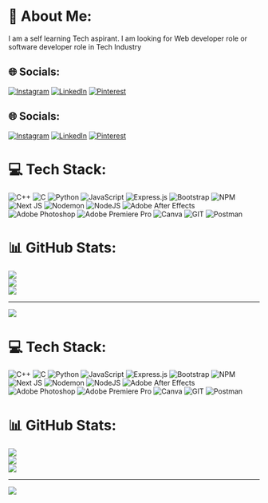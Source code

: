 # 💫 About Me:
I am a self learning Tech aspirant. I am looking for Web developer role or software developer role in Tech Industry<br>


## 🌐 Socials:
[![Instagram](https://img.shields.io/badge/Instagram-%23E4405F.svg?logo=Instagram&logoColor=white)](https://instagram.com/udhayapower) [![LinkedIn](https://img.shields.io/badge/LinkedIn-%230077B5.svg?logo=linkedin&logoColor=white)]((https://www.linkedin.com/in/udhayasurya-u-3ab599288/)) [![Pinterest](https://img.shields.io/badge/Pinterest-%23E60023.svg?logo=Pinterest&logoColor=white)](https://pinterest.com/MUTANTs) 


## 🌐 Socials:
[![Instagram](https://img.shields.io/badge/Instagram-%23E4405F.svg?logo=Instagram&logoColor=white)](https://instagram.com/udhayapower) [![LinkedIn](https://img.shields.io/badge/LinkedIn-%230077B5.svg?logo=linkedin&logoColor=white)](https://www.linkedin.com/in/udhayasurya-u-3ab599288/) [![Pinterest](https://img.shields.io/badge/Pinterest-%23E60023.svg?logo=Pinterest&logoColor=white)](https://pinterest.com/MUTANTs) 

# 💻 Tech Stack:
![C++](https://img.shields.io/badge/c++-%2300599C.svg?style=plastic&logo=c%2B%2B&logoColor=white) ![C](https://img.shields.io/badge/c-%2300599C.svg?style=plastic&logo=c&logoColor=white) ![Python](https://img.shields.io/badge/python-3670A0?style=plastic&logo=python&logoColor=ffdd54) ![JavaScript](https://img.shields.io/badge/javascript-%23323330.svg?style=plastic&logo=javascript&logoColor=%23F7DF1E) ![Express.js](https://img.shields.io/badge/express.js-%23404d59.svg?style=plastic&logo=express&logoColor=%2361DAFB) ![Bootstrap](https://img.shields.io/badge/bootstrap-%238511FA.svg?style=plastic&logo=bootstrap&logoColor=white) ![NPM](https://img.shields.io/badge/NPM-%23CB3837.svg?style=plastic&logo=npm&logoColor=white) ![Next JS](https://img.shields.io/badge/Next-black?style=plastic&logo=next.js&logoColor=white) ![Nodemon](https://img.shields.io/badge/NODEMON-%23323330.svg?style=plastic&logo=nodemon&logoColor=%BBDEAD) ![NodeJS](https://img.shields.io/badge/node.js-6DA55F?style=plastic&logo=node.js&logoColor=white) ![Adobe After Effects](https://img.shields.io/badge/Adobe%20After%20Effects-9999FF.svg?style=plastic&logo=Adobe%20After%20Effects&logoColor=white) ![Adobe Photoshop](https://img.shields.io/badge/adobe%20photoshop-%2331A8FF.svg?style=plastic&logo=adobe%20photoshop&logoColor=white) ![Adobe Premiere Pro](https://img.shields.io/badge/Adobe%20Premiere%20Pro-9999FF.svg?style=plastic&logo=Adobe%20Premiere%20Pro&logoColor=white) ![Canva](https://img.shields.io/badge/Canva-%2300C4CC.svg?style=plastic&logo=Canva&logoColor=white) ![GIT](https://img.shields.io/badge/Git-fc6d26?style=plastic&logo=git&logoColor=white) ![Postman](https://img.shields.io/badge/Postman-FF6C37?style=plastic&logo=postman&logoColor=white)
# 📊 GitHub Stats:
![](https://github-readme-stats.vercel.app/api?username=mutant138&theme=dark&hide_border=false&include_all_commits=false&count_private=false)<br/>
![](https://github-readme-streak-stats.herokuapp.com/?user=mutant138&theme=dark&hide_border=false)<br/>
![](https://github-readme-stats.vercel.app/api/top-langs/?username=mutant138&theme=dark&hide_border=false&include_all_commits=false&count_private=false&layout=compact)

---
[![](https://visitcount.itsvg.in/api?id=mutant138&icon=0&color=0)](https://visitcount.itsvg.in)

<!-- Proudly created with GPRM ( https://gprm.itsvg.in ) -->
# 💻 Tech Stack:
![C++](https://img.shields.io/badge/c++-%2300599C.svg?style=plastic&logo=c%2B%2B&logoColor=white) ![C](https://img.shields.io/badge/c-%2300599C.svg?style=plastic&logo=c&logoColor=white) ![Python](https://img.shields.io/badge/python-3670A0?style=plastic&logo=python&logoColor=ffdd54) ![JavaScript](https://img.shields.io/badge/javascript-%23323330.svg?style=plastic&logo=javascript&logoColor=%23F7DF1E) ![Express.js](https://img.shields.io/badge/express.js-%23404d59.svg?style=plastic&logo=express&logoColor=%2361DAFB) ![Bootstrap](https://img.shields.io/badge/bootstrap-%238511FA.svg?style=plastic&logo=bootstrap&logoColor=white) ![NPM](https://img.shields.io/badge/NPM-%23CB3837.svg?style=plastic&logo=npm&logoColor=white) ![Next JS](https://img.shields.io/badge/Next-black?style=plastic&logo=next.js&logoColor=white) ![Nodemon](https://img.shields.io/badge/NODEMON-%23323330.svg?style=plastic&logo=nodemon&logoColor=%BBDEAD) ![NodeJS](https://img.shields.io/badge/node.js-6DA55F?style=plastic&logo=node.js&logoColor=white) ![Adobe After Effects](https://img.shields.io/badge/Adobe%20After%20Effects-9999FF.svg?style=plastic&logo=Adobe%20After%20Effects&logoColor=white) ![Adobe Photoshop](https://img.shields.io/badge/adobe%20photoshop-%2331A8FF.svg?style=plastic&logo=adobe%20photoshop&logoColor=white) ![Adobe Premiere Pro](https://img.shields.io/badge/Adobe%20Premiere%20Pro-9999FF.svg?style=plastic&logo=Adobe%20Premiere%20Pro&logoColor=white) ![Canva](https://img.shields.io/badge/Canva-%2300C4CC.svg?style=plastic&logo=Canva&logoColor=white) ![GIT](https://img.shields.io/badge/Git-fc6d26?style=plastic&logo=git&logoColor=white) ![Postman](https://img.shields.io/badge/Postman-FF6C37?style=plastic&logo=postman&logoColor=white)
# 📊 GitHub Stats:
![](https://github-readme-stats.vercel.app/api?username=mutant138&theme=dark&hide_border=false&include_all_commits=false&count_private=false)<br/>
![](https://github-readme-streak-stats.herokuapp.com/?user=mutant138&theme=dark&hide_border=false)<br/>
![](https://github-readme-stats.vercel.app/api/top-langs/?username=mutant138&theme=dark&hide_border=false&include_all_commits=false&count_private=false&layout=compact)

---
[![](https://visitcount.itsvg.in/api?id=mutant138&icon=0&color=0)](https://visitcount.itsvg.in)

<!-- Proudly created with GPRM ( https://gprm.itsvg.in ) -->
